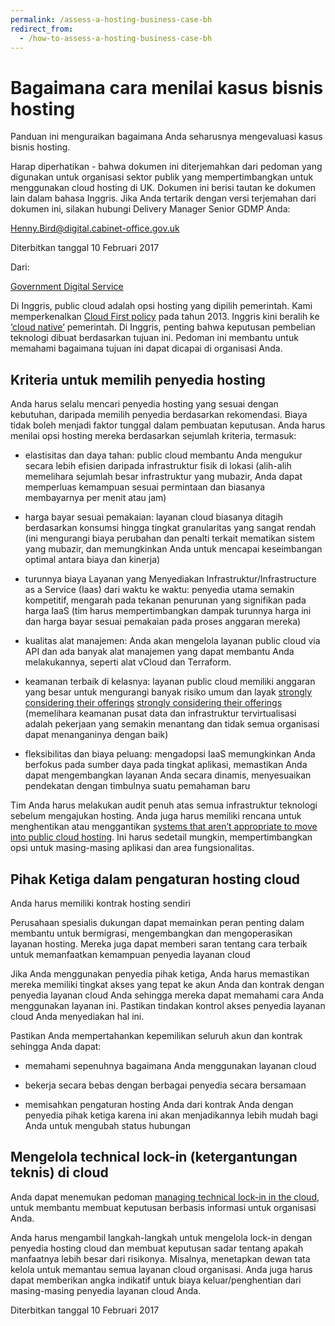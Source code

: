 ```yaml
---
permalink: /assess-a-hosting-business-case-bh
redirect_from:
  - /how-to-assess-a-hosting-business-case-bh
---
```


# Bagaimana cara menilai kasus bisnis hosting

Panduan ini menguraikan bagaimana Anda seharusnya mengevaluasi kasus bisnis hosting.

Harap diperhatikan - bahwa dokumen ini diterjemahkan dari pedoman yang digunakan untuk organisasi sektor publik yang mempertimbangkan untuk menggunakan cloud hosting di UK. Dokumen ini berisi tautan ke dokumen lain dalam bahasa Inggris. Jika Anda tertarik dengan versi terjemahan dari dokumen ini, silakan hubungi Delivery Manager Senior GDMP Anda:

Henny.Bird@digital.cabinet-office.gov.uk

Diterbitkan tanggal 10 Februari 2017

Dari:

[Government Digital Service](https://www.gov.uk/government/organisations/government-digital-service)

Di Inggris, public cloud adalah opsi hosting yang dipilih pemerintah. Kami memperkenalkan [Cloud First policy](https://www.gov.uk/guidance/government-cloud-first-policy) pada tahun 2013. Inggris kini beralih ke [‘cloud native’](https://governmenttechnology.blog.gov.uk/2017/02/03/clarifying-our-cloud-first-commitment/) pemerintah. Di Inggris, penting bahwa keputusan pembelian teknologi dibuat berdasarkan tujuan ini. Pedoman ini membantu untuk memahami bagaimana tujuan ini dapat dicapai di organisasi Anda.

## Kriteria untuk memilih penyedia hosting

Anda harus selalu mencari penyedia hosting yang sesuai dengan kebutuhan, daripada memilih penyedia berdasarkan rekomendasi. Biaya tidak boleh menjadi faktor tunggal dalam pembuatan keputusan. Anda harus menilai opsi hosting mereka berdasarkan sejumlah kriteria, termasuk:

-   elastisitas dan daya tahan: public cloud membantu Anda mengukur secara lebih efisien daripada infrastruktur fisik di lokasi (alih-alih memelihara sejumlah besar infrastruktur yang mubazir, Anda dapat memperluas kemampuan sesuai permintaan dan biasanya membayarnya per menit atau jam)
    
-   harga bayar sesuai pemakaian: layanan cloud biasanya ditagih berdasarkan konsumsi hingga tingkat granularitas yang sangat rendah (ini mengurangi biaya perubahan dan penalti terkait mematikan sistem yang mubazir, dan memungkinkan Anda untuk mencapai keseimbangan optimal antara biaya dan kinerja)
    
-   turunnya biaya Layanan yang Menyediakan Infrastruktur/Infrastructure as a Service (Iaas) dari waktu ke waktu: penyedia utama semakin kompetitif, mengarah pada tekanan penurunan yang signifikan pada harga IaaS (tim harus mempertimbangkan dampak turunnya harga ini dan harga bayar sesuai pemakaian pada proses anggaran mereka)
    
-   kualitas alat manajemen: Anda akan mengelola layanan public cloud via API dan ada banyak alat manajemen yang dapat membantu Anda melakukannya, seperti alat vCloud dan Terraform.
    
-   keamanan terbaik di kelasnya: layanan public cloud memiliki anggaran yang besar untuk mengurangi banyak risiko umum dan layak [strongly considering their offerings](https://www.gov.uk/guidance/public-sector-use-of-the-public-cloud)  [strongly considering their offerings](https://www.gov.uk/guidance/public-sector-use-of-the-public-cloud) (memelihara keamanan pusat data dan infrastruktur tervirtualisasi adalah pekerjaan yang semakin menantang dan tidak semua organisasi dapat menanganinya dengan baik)
    
-   fleksibilitas dan biaya peluang: mengadopsi IaaS memungkinkan Anda berfokus pada sumber daya pada tingkat aplikasi, memastikan Anda dapat mengembangkan layanan Anda secara dinamis, menyesuaikan pendekatan dengan timbulnya suatu pemahaman baru
    

Tim Anda harus melakukan audit penuh atas semua infrastruktur teknologi sebelum mengajukan hosting. Anda juga harus memiliki rencana untuk menghentikan atau menggantikan [systems that aren’t appropriate to move into public cloud hosting](https://www.gov.uk/guidance/public-sector-use-of-the-public-cloud). Ini harus sedetail mungkin, mempertimbangkan opsi untuk masing-masing aplikasi dan area fungsionalitas.

## Pihak Ketiga dalam pengaturan hosting cloud

Anda harus memiliki kontrak hosting sendiri

Perusahaan spesialis dukungan dapat memainkan peran penting dalam membantu untuk bermigrasi, mengembangkan dan mengoperasikan layanan hosting. Mereka juga dapat memberi saran tentang cara terbaik untuk memanfaatkan kemampuan penyedia layanan cloud

Jika Anda menggunakan penyedia pihak ketiga, Anda harus memastikan mereka memiliki tingkat akses yang tepat ke akun Anda dan kontrak dengan penyedia layanan cloud Anda sehingga mereka dapat memahami cara Anda menggunakan layanan ini. Pastikan tindakan kontrol akses penyedia layanan cloud Anda menyediakan hal ini.

Pastikan Anda mempertahankan kepemilikan seluruh akun dan kontrak sehingga Anda dapat:

-   memahami sepenuhnya bagaimana Anda menggunakan layanan cloud
    
-   bekerja secara bebas dengan berbagai penyedia secara bersamaan
    
-   memisahkan pengaturan hosting Anda dari kontrak Anda dengan penyedia pihak ketiga karena ini akan menjadikannya lebih mudah bagi Anda untuk mengubah status hubungan
    

## Mengelola technical lock-in (ketergantungan teknis) di cloud

Anda dapat menemukan pedoman [managing technical lock-in in the cloud](https://www.gov.uk/guidance/managing-technical-lock-in-in-the-cloud), untuk membantu membuat keputusan berbasis informasi untuk organisasi Anda.

Anda harus mengambil langkah-langkah untuk mengelola lock-in dengan penyedia hosting cloud dan membuat keputusan sadar tentang apakah manfaatnya lebih besar dari risikonya. Misalnya, menetapkan dewan tata kelola untuk memantau semua layanan cloud organisasi. Anda juga harus dapat memberikan angka indikatif untuk biaya keluar/penghentian dari masing-masing penyedia layanan cloud Anda.

Diterbitkan tanggal 10 Februari 2017
